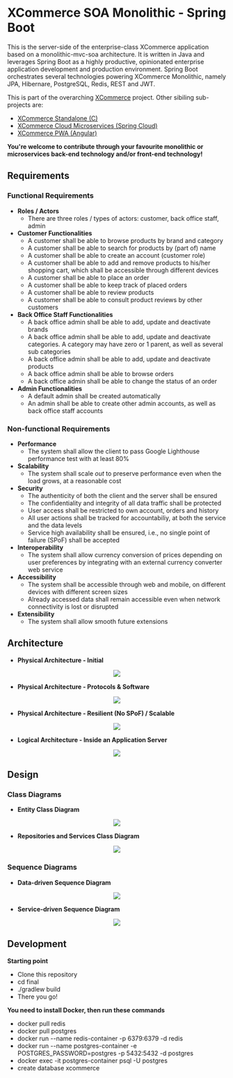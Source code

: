 # XCommerce SOA Monolithic - Spring Boot
This is the server-side of the enterprise-class XCommerce application based on a monolithic-mvc-soa architecture. It is written in Java and leverages Spring Boot as a highly productive, opinionated enterprise application development and production environment. Spring Boot orchestrates several technologies powering XCommerce Monolithic, namely JPA, Hibernare, PostgreSQL, Redis, REST and JWT.

This is part of the overarching [XCommerce](https://github.com/oiraqi/xcommerce) project. Other sibiling sub-projects are:
- [XCommerce Standalone (C)](https://github.com/oiraqi/xcommerce-standalone-c)
- [XCommerce Cloud Microservices (Spring Cloud)](https://github.com/oiraqi/xcommerce-microservices)
- [XCommerce PWA (Angular)](https://github.com/oiraqi/xcommerce-client-angular)

**You're welcome to contribute through your favourite monolithic or microservices back-end technology and/or front-end technology!**
## Requirements
### Functional Requirements
- **Roles / Actors**
  - There are three roles / types of actors: customer, back office staff, admin
- **Customer Functionalities**
  - A customer shall be able to browse products by brand and category
  - A customer shall be able to search for products by (part of) name
  - A customer shall be able to create an account (customer role)
  - A customer shall be able to add and remove products to his/her shopping cart, which shall be accessible through different devices
  - A customer shall be able to place an order
  - A customer shall be able to keep track of placed orders
  - A customer shall be able to review products
  - A customer shall be able to consult product reviews by other customers
- **Back Office Staff Functionalities**
  - A back office admin shall be able to add, update and deactivate brands
  - A back office admin shall be able to add, update and deactivate categories. A category may have zero or 1 parent, as well as several sub categories
  - A back office admin shall be able to add, update and deactivate products
  - A back office admin shall be able to browse orders
  - A back office admin shall be able to change the status of an order
- **Admin Functionalities**
  - A default admin shall be created automatically
  - An admin shall be able to create other admin accounts, as well as back office staff accounts
  

### Non-functional Requirements
- **Performance**
  - The system shall allow the client to pass Google Lighthouse performance test with at least 80% 
- **Scalability**
  - The system shall scale *out* to preserve performance even when the load grows, at a reasonable cost
- **Security**
  - The authenticity of both the client and the server shall be ensured
  - The confidentiality and integrity of all data traffic shall be protected
  - User access shall be restricted to own account, orders and history
  - All user actions shall be tracked for accountabiliy, at both the service and the data levels
  - Service high availability shall be ensured, i.e., no single point of failure (SPoF) shall be accepted
- **Interoperability**
  - The system shall allow currency conversion of prices depending on user preferences by integrating with an external currency converter web service
- **Accessibility**
  - The system shall be accessible through web and mobile, on different devices with different screen sizes
  - Already accessed data shall remain accessible even when network connectivity is lost or disrupted
- **Extensibility**
  - The system shall allow smooth future extensions

## Architecture
- **Physical Architecture - Initial**
<p align="center">
  <img src="final/architecture/architecture1.png">
</p>

- **Physical Architecture - Protocols & Software**
<p align="center">
  <img src="final/architecture/architecture1b.png">
</p>

- **Physical Architecture - Resilient (No SPoF) / Scalable**
<p align="center">
  <img src="final/architecture/architecture2.png">
</p>

- **Logical Architecture - Inside an Application Server**
<p align="center">
  <img src="final/architecture/architecture3.png">
</p>

## Design
### Class Diagrams
- **Entity Class Diagram**
<p align="center">
  <img src="final/design/class-diagrams/EntityClassDiagram.png">
</p>

- **Repositories and Services Class Diagram**
<p align="center">
  <img src="final/design/class-diagrams/RepositoriesServicesClassDiagram.png">
</p>

### Sequence Diagrams
- **Data-driven Sequence Diagram**
<p align="center">
  <img src="final/design/sequence-diagrams/DataDrivenSequenceDiagram.png">
</p>

- **Service-driven Sequence Diagram**
<p align="center">
  <img src="final/design/sequence-diagrams/ServiceDrivenSequenceDiagram.png">
</p>

## Development
**Starting point**
- Clone this repository
- cd final
- ./gradlew build
- There you go!

**You need to install Docker, then run these commands**
- docker pull redis
- docker pull postgres
- docker run --name redis-container -p 6379:6379 -d redis
- docker run --name postgres-container -e POSTGRES_PASSWORD=postgres -p 5432:5432 -d postgres
- docker exec -it postgres-container psql -U postgres
- create database xcommerce
